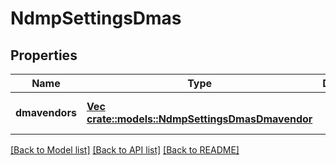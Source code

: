 # NdmpSettingsDmas

## Properties
Name | Type | Description | Notes
------------ | ------------- | ------------- | -------------
**dmavendors** | [**Vec <crate::models::NdmpSettingsDmasDmavendor>**](NdmpSettingsDmasDmavendor.md) |  | [optional] [default to null]

[[Back to Model list]](../README.md#documentation-for-models) [[Back to API list]](../README.md#documentation-for-api-endpoints) [[Back to README]](../README.md)


